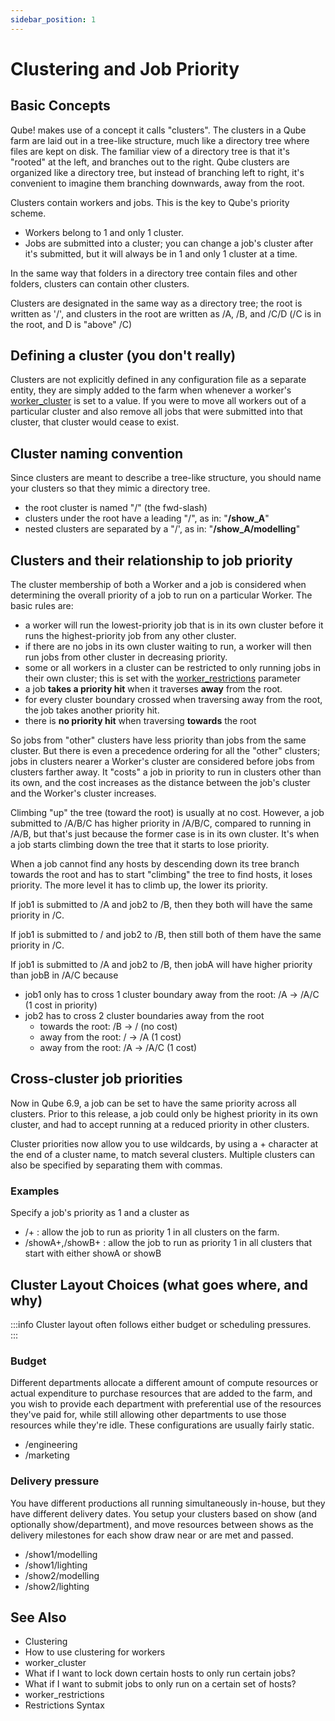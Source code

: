 ```yaml
---
sidebar_position: 1
---
```


# Clustering and Job Priority

## Basic Concepts
Qube! makes use of a concept it calls "clusters". The clusters in a Qube farm are laid out in a tree-like structure, much like a directory tree where files are kept on disk. The familiar view of a directory tree is that it's "rooted" at the left, and branches out to the right.  Qube clusters are organized like a directory tree, but instead of branching left to right, it's convenient to imagine them branching downwards, away from the root. 

Clusters contain workers and jobs. This is the key to Qube's priority scheme.

* Workers belong to 1 and only 1 cluster.
* Jobs are submitted into a cluster; you can change a job's cluster after it's submitted, but it will always be in 1 and only 1 cluster at a time.

In the same way that folders in a directory tree contain files and other folders, clusters can contain other clusters.

Clusters are designated in the same way as a directory tree; the root is written as '/', and clusters in the root are written as /A, /B, and /C/D (/C is in the root, and D is "above" /C) 

## Defining a cluster (you don't really)
Clusters are not explicitly defined in any configuration file as a separate entity, they are simply added to the farm when whenever a worker's [worker_cluster](../configuration-parameter-reference/worker_cluster) is set to a value.  If you were to move all workers out of a particular cluster and also remove all jobs that were submitted into that cluster, that cluster would cease to exist.

## Cluster naming convention
Since clusters are meant to describe a tree-like structure, you should name your clusters so that they mimic a directory tree.

* the root cluster is named "/" (the fwd-slash)
* clusters under the root have a leading "/", as in: "**/show\_A**"
* nested clusters are separated by a  "/', as in: "**/show\_A/modelling**"

## Clusters and their relationship to job priority
The cluster membership of both a Worker and a job is considered when determining the overall priority of a job to run on a particular Worker. The basic rules are: 

* a worker will run the lowest-priority job that is in its own cluster before it runs the highest-priority job from any other cluster.
* if there are no jobs in its own cluster waiting to run, a worker will then run jobs from other cluster in decreasing priority.
* some or all workers in a cluster can be restricted to only running jobs in their own cluster; this is set with the [worker_restrictions](../configuration-parameter-reference/worker_restrictions) parameter
* a job **takes a priority hit** when it traverses **away** from the root.
* for every cluster boundary crossed when traversing away from the root, the job takes another priority hit.
* there is **no priority hit** when traversing **towards** the root

So jobs from "other" clusters have less priority than jobs from the same cluster. But there is even a precedence ordering for all the "other" clusters; jobs in clusters nearer a Worker's cluster are considered before jobs from clusters farther away. It "costs" a job in priority to run in clusters other than its own, and the cost increases as the distance between the job's cluster and the Worker's cluster increases. 

Climbing "up" the tree (toward the root) is usually at no cost. However, a job submitted to /A/B/C has higher priority in /A/B/C, compared to running in /A/B, but that's just because the former case is in its own cluster. It's when a job starts climbing down the tree that it starts to lose priority.

When a job cannot find any hosts by descending down its tree branch towards the root and has to start "climbing" the tree to find hosts, it loses priority. The more level it has to climb up, the lower its priority. 

If job1 is submitted to /A and job2 to /B, then they both will have the same priority in /C.

If job1 is submitted to / and job2 to /B, then still both of them have the same priority in /C.

If job1 is submitted to /A and job2 to /B, then jobA will have higher priority than jobB in /A/C because

* job1 only has to cross 1 cluster boundary away from the root: /A -> /A/C (1 cost in priority)
* job2 has to cross 2 cluster boundaries away from the root
	*  towards the root: /B -> / (no cost)
	* away from the root: / -> /A (1 cost)
	* away from the root: /A -> /A/C (1 cost)

## Cross-cluster job priorities
Now in Qube 6.9, a job can be set to have the same priority across all clusters.  Prior to this release, a job could only be highest priority in its own cluster, and had to accept running at a reduced priority in other clusters. 

Cluster priorities now allow you to use wildcards, by using a + character at the end of a cluster name, to match several clusters. Multiple clusters can also be specified by separating them with commas.

### Examples
Specify a job's priority as 1 and a cluster as

* /+  : allow the job to run as priority 1 in all clusters on the farm.
* /showA+,/showB+ : allow the job to run as priority 1 in all clusters that start with either showA or showB  

## Cluster Layout Choices (what goes where, and why)
:::info
Cluster layout often follows either budget or scheduling pressures.  
:::

### Budget
Different departments allocate a different amount of compute resources or actual expenditure to purchase resources that are added to the farm, and you wish to provide each department with preferential use of the resources they've paid for, while still allowing other departments to use those resources while they're idle.  These configurations are usually fairly static.

* /engineering
* /marketing

### Delivery pressure
You have different productions all running simultaneously in-house, but they have different delivery dates.  You setup your clusters based on show (and optionally show/department), and move resources between shows as the delivery milestones for each show draw near or are met and passed. 

* /show1/modelling
* /show1/lighting
* /show2/modelling
* /show2/lighting
 

## See Also
* Clustering
* How to use clustering for workers
* worker_cluster
* What if I want to lock down certain hosts to only run certain jobs?
* What if I want to submit jobs to only run on a certain set of hosts? 
* worker_restrictions
* Restrictions Syntax
